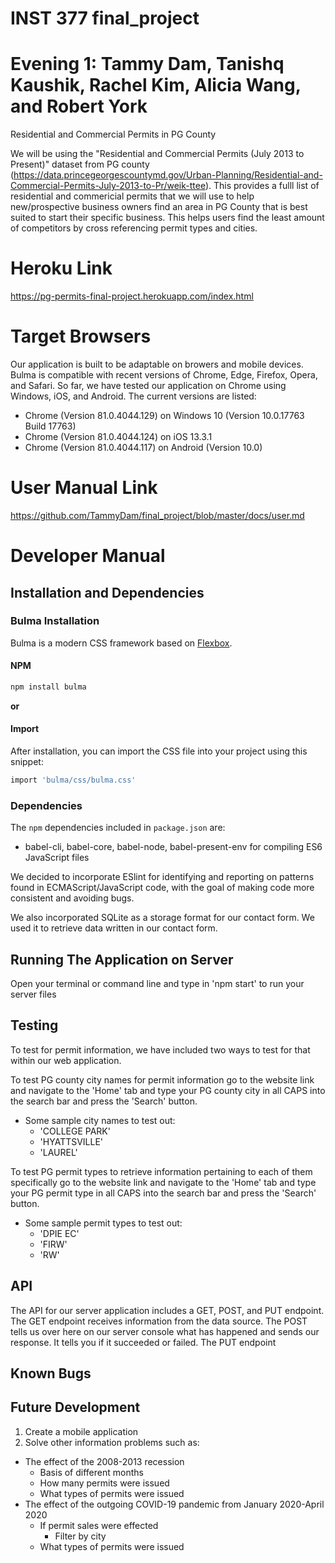 # INST 377 final_project
# Evening 1: Tammy Dam, Tanishq Kaushik, Rachel Kim, Alicia Wang, and Robert York

Residential and Commercial Permits in PG County

We will be using the "Residential and Commercial Permits (July 2013 to Present)" dataset from PG county
(https://data.princegeorgescountymd.gov/Urban-Planning/Residential-and-Commercial-Permits-July-2013-to-Pr/weik-ttee). This 
provides a fulll list of residential and commericial permits that we will use to help new/prospective business owners find an
area in PG County that is best suited to start their specific business. This helps users find the least amount of competitors 
by cross referencing permit types and cities. 

# Heroku Link
https://pg-permits-final-project.herokuapp.com/index.html

# Target Browsers
Our application is built to be adaptable on browers and mobile devices. Bulma is compatible with recent versions of Chrome, Edge, Firefox, Opera, and Safari. So far, we have tested our application on Chrome using Windows, iOS, and Android. The current versions are listed:

* Chrome (Version 81.0.4044.129) on Windows 10 (Version 10.0.17763 Build 17763)
* Chrome (Version 81.0.4044.124) on iOS 13.3.1
* Chrome (Version 81.0.4044.117) on Android (Version 10.0)

# User Manual Link
https://github.com/TammyDam/final_project/blob/master/docs/user.md

# Developer Manual 

## Installation and Dependencies

### Bulma Installation
Bulma is a modern CSS framework based on [Flexbox](https://developer.mozilla.org/en-US/docs/Web/CSS/CSS_Flexible_Box_Layout/Using_CSS_flexible_boxes).

#### NPM

```sh
npm install bulma
```

**or**

#### Import
After installation, you can import the CSS file into your project using this snippet:

```sh
import 'bulma/css/bulma.css'
```

### Dependencies
The `npm` dependencies included in `package.json` are:
* babel-cli, babel-core, babel-node, babel-present-env for compiling ES6 JavaScript files

We decided to incorporate ESlint for identifying and reporting on patterns found in ECMAScript/JavaScript code, with the goal of making code more consistent and avoiding bugs. 

We also incorporated SQLite as a storage format for our contact form. We used it to retrieve data written in our contact form. 


## Running The Application on Server
Open your terminal or command line and type in 'npm start' to run your server files

## Testing 
To test for permit information, we have included two ways to test for that within our web application. 

To test PG county city names for permit information go to the website link and navigate to the 'Home' tab and type your PG county city in all CAPS into the search bar and press the 'Search' button. 
* Some sample city names to test out:
    * 'COLLEGE PARK'
    * 'HYATTSVILLE'
    * 'LAUREL'

To test PG permit types to retrieve information pertaining to each of them specifically go to the website link and navigate to the 'Home' tab and type your PG permit type in all CAPS into the search bar and press the 'Search' button. 
* Some sample permit types to test out:
    * 'DPIE EC'
    * 'FIRW'
    * 'RW'

## API
The API for our server application includes a GET, POST, and PUT endpoint. The GET endpoint receives information from the data source. The POST tells us over here on our server console what has happened and sends our response. It tells you if it succeeded or failed. The PUT endpoint 

## Known Bugs


## Future Development
1. Create a mobile application
2. Solve other information problems such as:
*  The effect of the 2008-2013 recession
    * Basis of different months
    * How many permits were issued
    * What types of permits were issued
* The effect of the outgoing COVID-19 pandemic from January 2020-April 2020
    * If permit sales were effected
        * Filter by city
    * What types of permits were issued
